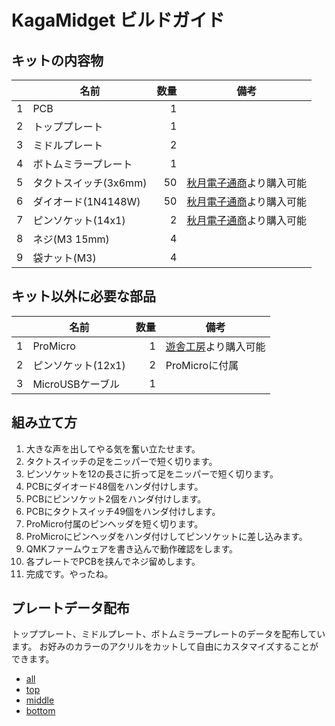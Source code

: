 # KagaMidget ビルドガイド

## キットの内容物

|| 名前 | 数量 | 備考 |
|:---:|---|---:|---|
|1|PCB|1||
|2|トッププレート|1||
|3|ミドルプレート|2||
|4|ボトムミラープレート|1||
|5|タクトスイッチ(3x6mm)|50|[秋月電子通商](http://akizukidenshi.com/catalog/g/gP-08073/)より購入可能|
|6|ダイオード(1N4148W)|50|[秋月電子通商](http://akizukidenshi.com/catalog/g/gI-07084/)より購入可能|
|7|ピンソケット(14x1)|2|[秋月電子通商](http://akizukidenshi.com/catalog/g/gC-00661/)より購入可能|
|8|ネジ(M3 15mm)|4||
|9|袋ナット(M3)|4||

## キット以外に必要な部品

|| 名前 | 数量 | 備考 |
|:---:|---|---:|---|
|1|ProMicro|1|[遊舎工房](https://yushakobo.jp/shop/promicro-spring-pinheader/)より購入可能|
|2|ピンソケット(12x1)|2|ProMicroに付属|
|3|MicroUSBケーブル|1|   |

## 組み立て方

1. 大きな声を出してやる気を奮い立たせます。
1. タクトスイッチの足をニッパーで短く切ります。
1. ピンソケットを12の長さに折って足をニッパーで短く切ります。
1. PCBにダイオード48個をハンダ付けします。
1. PCBにピンソケット2個をハンダ付けします。
1. PCBにタクトスイッチ49個をハンダ付けします。
1. ProMicro付属のピンヘッダを短く切ります。
1. ProMicroにピンヘッダをハンダ付けしてピンソケットに差し込みます。
1. QMKファームウェアを書き込んで動作確認をします。
1. 各プレートでPCBを挟んでネジ留めします。
1. 完成です。やったね。

## プレートデータ配布

トッププレート、ミドルプレート、ボトムミラープレートのデータを配布しています。
お好みのカラーのアクリルをカットして自由にカスタマイズすることができます。

- [all](../plates/all.svg)
- [top](../plates/top.svg)
- [middle](../plates/middle.svg)
- [bottom](../plates/bottom.svg)
